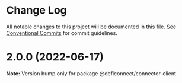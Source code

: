 # Change Log

All notable changes to this project will be documented in this file.
See [Conventional Commits](https://conventionalcommits.org) for commit guidelines.

# 2.0.0 (2022-06-17)

**Note:** Version bump only for package @deficonnect/connector-client
